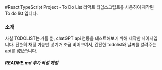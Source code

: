 #React TypeScript Project - To Do List
리액트 타입스크립트를 사용하여 제작된 To do list 입니다.

### 소개
사실 TODOLIST는 거들 뿐, chatGPT api 연동을 테스트해보기 위해 제작한 페이지입니다.
단순히 채팅 기능만 넣기가 조금 비어보여서, 간단한 todolist와 날씨를 알려주는 api를 넣었습니다.

##### README.md 추가 작성 예정
